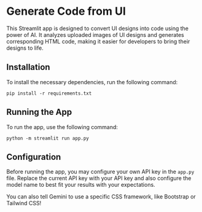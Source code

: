 # Generate Code from UI

This Streamlit app is designed to convert UI designs into code using the power of AI. It analyzes uploaded images of UI designs and generates corresponding HTML code, making it easier for developers to bring their designs to life.

## Installation

To install the necessary dependencies, run the following command:

```
pip install -r requirements.txt
```

## Running the App

To run the app, use the following command:

```
python -m streamlit run app.py
```

## Configuration

Before running the app, you may configure your own API key in the `app.py` file. Replace the current API key with your API key and also configure the model name to best fit your results with your expectations.

You can also tell Gemini to use a specific CSS framework, like Bootstrap or Tailwind CSS!
